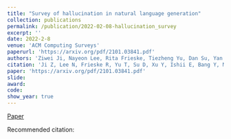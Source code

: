 ```yaml
---
title: "Survey of hallucination in natural language generation"
collection: publications
permalink: /publication/2022-02-08-hallucination_survey
excerpt: ''
date: 2022-2-8
venue: 'ACM Computing Surveys'
paperurl: 'https://arxiv.org/pdf/2101.03841.pdf'
authors: 'Ziwei Ji, Nayeon Lee, Rita Frieske, Tiezheng Yu, Dan Su, Yan Xu, Etsuko Ishii, Yejin Bang, Andrea Madotto, Pascale Fung'
citation: 'Ji Z, Lee N, Frieske R, Yu T, Su D, Xu Y, Ishii E, Bang Y, Madotto A, Fung P. Survey of hallucination in natural language generation. arXiv preprint arXiv:2202.03629. 2022 Feb 8.'
paper: 'https://arxiv.org/pdf/2101.03841.pdf'
slide:
award:
code: 
show_year: true
---
```

[Paper](https://arxiv.org/pdf/2101.03841.pdf)

Recommended citation: 
